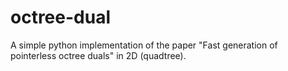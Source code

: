 # octree-dual
A simple python implementation of the paper "Fast generation of pointerless octree duals" in 2D (quadtree).
